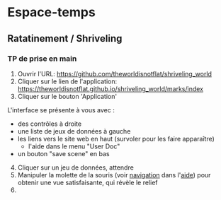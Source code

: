 # Espace-temps

## Ratatinement / Shriveling

### TP de prise en main

1. Ouvrir l'URL: https://github.com/theworldisnotflat/shriveling_world
2. Cliquer sur le lien de l'application: https://theworldisnotflat.github.io/shriveling_world/marks/index
3. Cliquer sur le bouton 'Application'

L'interface se présente à vous avec :
* des contrôles à droite
* une liste de jeux de données à gauche
* les liens vers le site web en haut (survoler pour les faire apparaître)
   * l'aide dans le menu "User Doc"
* un bouton "save scene" en bas

4. Cliquer sur un jeu de données, attendre
5. Manipuler la molette de la souris (voir [navigation](https://theworldisnotflat.github.io/shriveling_world/marks/usrdoc/basic_usage_tutorial/#navigation) dans l'[aide](https://theworldisnotflat.github.io/shriveling_world/marks/usrdoc/basic_usage_tutorial/)) pour obtenir une vue satisfaisante, qui révèle le relief
6. 
